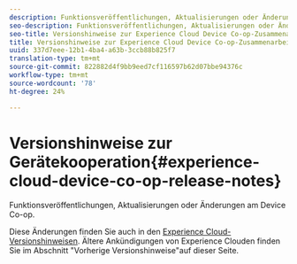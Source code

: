 ```yaml
---
description: Funktionsveröffentlichungen, Aktualisierungen oder Änderungen am Device Co-op.
seo-description: Funktionsveröffentlichungen, Aktualisierungen oder Änderungen am Device Co-op.
seo-title: Versionshinweise zur Experience Cloud Device Co-op-Zusammenarbeit
title: Versionshinweise zur Experience Cloud Device Co-op-Zusammenarbeit
uuid: 337d7eee-12b1-4ba4-a63b-3ccb88b825f7
translation-type: tm+mt
source-git-commit: 822882d4f9bb9eed7cf116597b62d07bbe94376c
workflow-type: tm+mt
source-wordcount: '78'
ht-degree: 24%

---
```



# Versionshinweise zur Gerätekooperation{#experience-cloud-device-co-op-release-notes}

Funktionsveröffentlichungen, Aktualisierungen oder Änderungen am Device Co-op.

Diese Änderungen finden Sie auch in den [Experience Cloud-Versionshinweisen](https://docs.adobe.com/content/help/de-DE/release-notes/experience-cloud/current.html). Ältere Ankündigungen von Experience Clouden finden Sie im Abschnitt &quot;Vorherige Versionshinweise&quot;auf dieser Seite.
